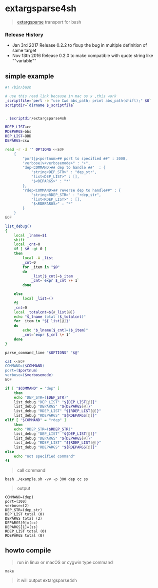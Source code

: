 # extargsparse4sh
> [extargsparse](https://github.com/jeppeter/extargsparse) transport for bash

### Release History
* Jan 3rd 2017 Release 0.2.2 to fixup the bug in multiple definition of same target
* Nov 13th 2016 Release 0.2.0 to make compatible with quote string like "\"variable\""

## simple example

```bash
#! /bin/bash

# use this read link because in mac os x ,this work
_scriptfile=`perl -e "use Cwd abs_path; print abs_path(shift);" $0`
scriptdir=`dirname $_scriptfile`


. $scriptdir/extargsparse4sh

RDEP_LIST=cc
RDEPARGS=bbs
DEP_LIST=BBD
DEPARGS=csw

read -r -d '' OPTIONS <<EOF
    {
        "port|p<portnum>## port to specified ##" : 3000,
        "verbose|v<verbosemode>" : "+",
        "dep<COMMAND>## dep to handle ##"  : {
            "string<DEP_STR>" : "dep_str",
            "list<DEP_LIST>" : [],
            "$<DEPARGS>" : "*"
        },
        "rdep<COMMAND>## reverse dep to handle##" : {
            "string<RDEP_STR>" : "rdep_str",
            "list<RDEP_LIST>" : [],
            "$<RDEPARGS>" : "*"
        }
    }
EOF

list_debug()
{
    local _lname=$1
    shift
    local _cnt=0
    if [ $# -gt 0 ]
    then
        local -A _list
        _cnt=0
        for _item in "$@"
        do
            _list[$_cnt]=$_item
            _cnt=`expr $_cnt \+ 1`
        done

    else
        local _list=()
    fi
    _cnt=0
    local _totalcnt=${#_list[@]}
    echo "$_lname total ($_totalcnt)"
    for _item in "${_list[@]}"
    do
        echo "$_lname[$_cnt]=($_item)"
        _cnt=`expr $_cnt \+ 1`
    done
}

parse_command_line "$OPTIONS" "$@"

cat <<EOF
COMMAND=($COMMAND)
port=($portnum)
verbose=($verbosemode)
EOF

if [ "$COMMAND" = "dep" ]
    then
    echo "DEP_STR=($DEP_STR)"
    list_debug "DEP_LIST" "${DEP_LIST[@]}"
    list_debug "DEPARGS" "${DEPARGS[@]}"
    list_debug "RDEP_LIST" "${RDEP_LIST[@]}"
    list_debug "RDEPARGS" "${RDEPARGS[@]}"
elif [ "$COMMAND" = "rdep" ]
    then
    echo "RDEP_STR=($RDEP_STR)"
    list_debug "DEP_LIST" "${DEP_LIST[@]}"
    list_debug "DEPARGS" "${DEPARGS[@]}"
    list_debug "RDEP_LIST" "${RDEP_LIST[@]}"
    list_debug "RDEPARGS" "${RDEPARGS[@]}"
else
    echo "not specified command"
fi

```

> call command

```shell
bash ./example.sh -vv -p 300 dep cc ss
```

> output

```shell
COMMAND=(dep)
port=(300)
verbose=(2)
DEP_STR=(dep_str)
DEP_LIST total (0)
DEPARGS total (2)
DEPARGS[0]=(cc)
DEPARGS[1]=(ss)
RDEP_LIST total (0)
RDEPARGS total (0)
```

## howto compile 
> run in linux or macOS or cygwin 
> type command 

```shell
make
```

> it will output extargsparse4sh
